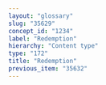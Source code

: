 ```yaml
---
layout: "glossary"
slug: "35629"
concept_id: "1234"
label: "Redemption"
hierarchy: "Content type"
type: "172"
title: "Redemption"
previous_item: "35632"
---
```

